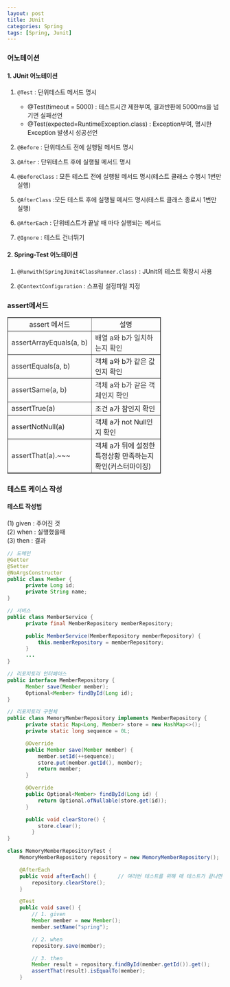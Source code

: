 ```yaml
---
layout: post
title: JUnit
categories: Spring
tags: [Spring, Junit]
---
```


### 어노테이션
#### 1. JUnit 어노테이션

1. `@Test` : 단위테스트 메서드 명시
   - @Test(timeout = 5000) : 테스트시간 제한부여, 결과반환에 5000ms을 넘기면 실패선언
   - @Test(expected=RuntimeException.class) : Exception부여, 명시한 Exception 발생시 성공선언

2. `@Before` : 단위테스트 전에 실행될 메서드 명시

3. `@After` : 단위테스트 후에 실행될 메서드 명시

4. `@BeforeClass` : 모든 테스트 전에 실행될 메서드 명시(테스트 클래스 수행시 1번만 실행)

5. `@AfterClass` :모든 테스트 후에 실행될 메서드 명시(테스트 클래스 종료시 1번만 실행)

6. `@AfterEach` : 단위테스트가 끝날 때 마다 실행되는 메서드

7. `@Ignore` : 테스트 건너뛰기

#### 2. Spring-Test 어노테이션

1. `@Runwith(SpringJUnit4ClassRunner.class)` : JUnit의 테스트 확장시 사용

2. `@ContextConfiguration` : 스프링 설정파일 지정

### assert메서드

<table style="border-collapse: collapse; width: 71.0466%;" border="1" data-ke-style="style8"><tbody><tr><td style="width: 50%; text-align: center;">assert 메서드</td><td style="width: 50%; text-align: center;">설명</td></tr><tr><td style="width: 50%;"><span style="color: #333333;"><span style="color: #333333;">assertArrayEquals(a,&nbsp;b)</span></span></td><td style="width: 50%;"><span style="color: #333333;">배열 a와 b가 일치하는지 확인</span></td></tr><tr><td style="width: 50%;"><span style="color: #333333;">assertEquals(a, b)</span></td><td style="width: 50%;">객체 a와 b가 같은 값인지 확인</td></tr><tr><td style="width: 50%;"><span style="color: #333333;">assertSame(a,&nbsp;b)</span></td><td style="width: 50%;"><span style="color: #333333;">객체 a와 b가 같은 객체인지 확인</span></td></tr><tr><td style="width: 50%;">assertTrue(a)</td><td style="width: 50%;">조건 a가 참인지 확인</td></tr><tr><td style="width: 50%;">assertNotNull(a)</td><td style="width: 50%;">객체 a가 not Null인지 확인</td></tr><tr><td style="width: 50%;"><span style="color: #333333;">assertThat(a).~~~</span></td><td style="width: 50%;">객체 a가 뒤에 설정한 특정상황 만족하는지 확인(커스터마이징)</td></tr></tbody></table>


### 테스트 케이스 작성
#### 테스트 작성법  
(1) given : 주어진 것  
(2) when : 실행했을때  
(3) then : 결과


```java
// 도메인
@Getter
@Setter
@NoArgsConstructor
public class Member {
      private Long id;
      private String name;
}

// 서비스
public class MemberService {
      private final MemberRepository memberRepository;

      public MemberService(MemberRepository memberRepository) {
          this.memberRepository = memberRepository;
      }
      ... 
}

// 리포지토리 인터페이스
public interface MemberRepository {
      Member save(Member member);
      Optional<Member> findById(Long id);
}

// 리포지토리 구현체
public class MemoryMemberRepository implements MemberRepository {
      private static Map<Long, Member> store = new HashMap<>();
      private static long sequence = 0L;

      @Override
      public Member save(Member member) {
          member.setId(++sequence);
          store.put(member.getId(), member);
          return member;
      }

      @Override
      public Optional<Member> findById(Long id) {
          return Optional.ofNullable(store.get(id));
      }

      public void clearStore() {
          store.clear();
        }
}
```


```java
class MemoryMemberRepositoryTest {
    MemoryMemberRepository repository = new MemoryMemberRepository();

    @AfterEach
    public void afterEach() {       // 여러번 테스트를 위해 매 테스트가 끝나면 cleanup
        repository.clearStore();
    }

    @Test
    public void save() {
        // 1. given
        Member member = new Member();
        member.setName("spring");

        // 2. when
        repository.save(member);

        // 3. then
        Member result = repository.findById(member.getId()).get();
        assertThat(result).isEqualTo(member);
    }
```